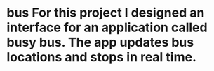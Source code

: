 # bus For this project I designed an interface for an application called busy bus. The app updates bus locations and stops in real time. 
